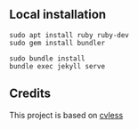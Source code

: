 ## Local installation

```
sudo apt install ruby ruby-dev
sudo gem install bundler

sudo bundle install
bundle exec jekyll serve
```

## Credits

This project is based on [cvless](https://github.com/piazzai/cvless)

